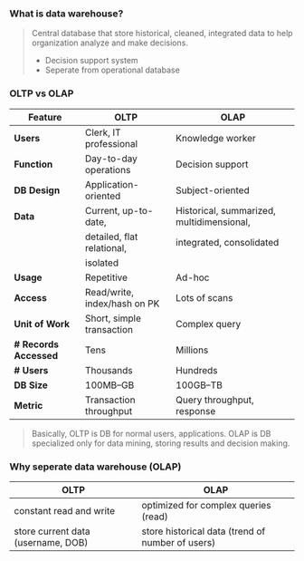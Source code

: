 ### What is data warehouse?
> Central database that store historical, cleaned, integrated data to help organization analyze and make decisions.
> 
> * Decision support system
> * Seperate from operational database

### OLTP vs OLAP
| Feature                | OLTP                         | OLAP                                      |
| ---------------------- | ---------------------------- | ----------------------------------------- |
| **Users**              | Clerk, IT professional       | Knowledge worker                          |
| **Function**           | Day-to-day operations        | Decision support                          |
| **DB Design**          | Application-oriented         | Subject-oriented                          |
| **Data**               | Current, up-to-date,         | Historical, summarized, multidimensional, |
|                        | detailed, flat relational,   | integrated, consolidated                  |
|                        | isolated                     |                                           |
| **Usage**              | Repetitive                   | Ad-hoc                                    |
| **Access**             | Read/write, index/hash on PK | Lots of scans                             |
| **Unit of Work**       | Short, simple transaction    | Complex query                             |
| **# Records Accessed** | Tens                         | Millions                                  |
| **# Users**            | Thousands                    | Hundreds                                  |
| **DB Size**            | 100MB–GB                     | 100GB–TB                                  |
| **Metric**             | Transaction throughput       | Query throughput, response                |
> Basically, OLTP is DB for normal users, applications. 
> OLAP is DB specialized only for data mining, storing results and decision making.

### Why seperate data warehouse (OLAP)

| OLTP                               | OLAP                                             |
| ---------------------------------- | ------------------------------------------------ |
| constant read and write            | optimized for complex queries (read)             |
| store current data (username, DOB) | store historical data (trend of number of users) |

